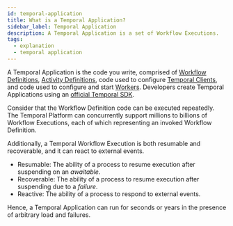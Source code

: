 ```yaml
---
id: temporal-application
title: What is a Temporal Application?
sidebar_label: Temporal Application
description: A Temporal Application is a set of Workflow Executions.
tags:
  - explanation
  - temporal application
---
```


A Temporal Application is the code you write, comprised of [Workflow Definitions](/concepts/what-is-a-workflow-definition), [Activity Definitions](/concepts/what-is-a-workflow-definition), code used to configure [Temporal Clients](/dev-guide/temporal-application#temporal-client), and code used to configure and start [Workers](/concepts/what-is-a-worker).
Developers create Temporal Applications using an [official Temporal SDK](/dev-guide/official-sdks).

Consider that the Workflow Definition code can be executed repeatedly.
The Temporal Platform can concurrently support millions to billions of Workflow Executions, each of which representing an invoked Workflow Definition.

Additionally, a Temporal Workflow Execution is both resumable and recoverable, and it can react to external events.

- Resumable: The ability of a process to resume execution after suspending on an _awaitable_.
- Recoverable: The ability of a process to resume execution after suspending due to a _failure_.
- Reactive: The ability of a process to respond to external events.

Hence, a Temporal Application can run for seconds or years in the presence of arbitrary load and failures.
